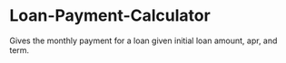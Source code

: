 # Loan-Payment-Calculator
Gives the monthly payment for a loan given initial loan amount, apr, and term. 
